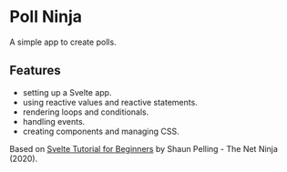 # Poll Ninja

A simple app to create polls.

<!-- <p align="center">
        <img src="screenshot.png">
</p> -->

## Features

- setting up a Svelte app.
- using reactive values and reactive statements.
- rendering loops and conditionals.
- handling events.
- creating components and managing CSS.

Based on [Svelte Tutorial for Beginners](https://www.youtube.com/playlist?list=PL4cUxeGkcC9hlbrVO_2QFVqVPhlZmz7tO) by Shaun Pelling - The Net Ninja (2020).